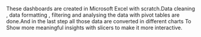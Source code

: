 These dashboards are created in Microsoft Excel with scratch.Data cleaning , data formatting , filtering and analysing the data with pivot tables are done.And in the last step all those data are converted in different charts To Show more meaningful insights with slicers to make it more interactive.
